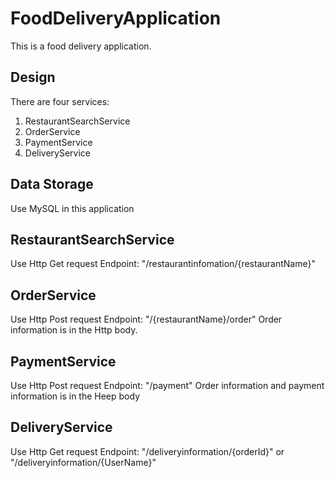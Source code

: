 # FoodDeliveryApplication

This is a food delivery application. 

## Design
There are four services:
1. RestaurantSearchService
2. OrderService
3. PaymentService
4. DeliveryService

## Data Storage
Use MySQL in this application

## RestaurantSearchService
Use Http Get request
Endpoint: "/restaurantinfomation/{restaurantName}"

## OrderService
Use Http Post request
Endpoint: "/{restaurantName}/order"
Order information is in the Http body.

## PaymentService
Use Http Post request
Endpoint: "/payment"
Order information and payment information is in the Heep body

## DeliveryService
Use Http Get request
Endpoint: "/deliveryinformation/{orderId}" or "/deliveryinformation/{UserName}"
